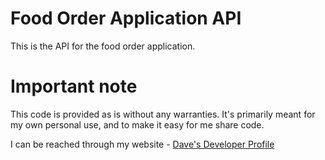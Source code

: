 # Food Order Application API

This is the API for the food order application.

# Important note 

This code is provided as is without any warranties. It's primarily meant for my own personal use, and to make it easy for me share code.

I can be reached through my website - [Dave's Developer Profile](https://davebosmans.github.io/DeveloperProfile/)
